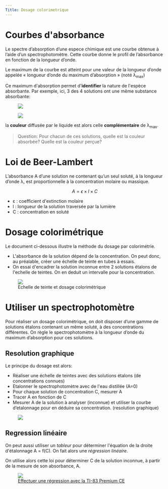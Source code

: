 ```yaml
---
Title: Dosage colorimetrique
---
```


# Courbes d'absorbance

Le spectre d’absorption d’une espece chimique est une courbe obtenue à l’aide d’un spectrophotomètre. Cette courbe donne le profil de l’absorbance en fonction de la longueur d’onde.

Le maximum de la courbe est atteint pour une valeur de la longueur d’onde appelée « longueur d’onde du maximum d’absorption » (noté &#955;<sub>max</sub>)

Ce maximum d'absorption permet d'<b>identifier</b> la nature de l'espèce absorbante. Par exemple, ici, 3 des 4 solutions ont une même substance absorbante:

<figure>
  <img src="../images/absorbancesB.png">
  <figcaption></figcaption>
</figure>


<figure>
  <img src="../images/absorbancesDetail.png">
  <figcaption></figcaption>
</figure>

la <b>couleur</b> diffusée par le liquide est alors celle <b>complémentaire</b> de &#955;<sub>max</sub>. 

> Question: Pour chacun de ces solutions, quelle est la couleur absorbée? Quelle est la couleur perçue?

# Loi de Beer-Lambert
L’absorbance A d’une solution ne contenant qu’un seul soluté, à la longueur d’onde &#955;, est proportionnelle à la concentration molaire ou massique.

$$A = \epsilon \times l \times C$$

* &#949; : coefficient d'extinction molaire
* l : longueur de la solution traversée par la lumière
* C : concentration en soluté

# Dosage colorimétrique
Le document ci-dessous illustre la méthode du dosage par colorimétrie.

* L'absorbance de la solution dépend de la concentration. On peut donc, au préalable, créer une échelle de teinte en tubes à essais.
* On essai d'encadrer la solution inconnue entre 2 solutions étalons de l'echelle de teintes. On en deduit un intervalle pour la concentration.

<figure>
  <img src="../images/tubesEssai.png">
  <figcaption>Echelle de teinte et dosage colorimétrique</figcaption>
</figure>

# Utiliser un spectrophotomètre

Pour réaliser un dosage colorimétrique, on doit disposer d’une gamme de solutions étalons contenant un même soluté, à des concentrations différentes. On règle le spectrophotomètre à la longueur d’onde du maximum d’absorption pour ces solutions. 

## Resolution graphique
Le principe du dosage est alors:

* Réaliser une échelle de teintes avec des solutions étalons (de concentrations connues)
* Etalonner le spectrophotomètre avec de l'eau distillée (A=0)
* Pour chaque solution de concentration C, mesurer A
* Tracer A en fonction de C
* Mesurer A de la solution à analyser (inconnue) et utiliser la courbe d’etalonnage pour en déduire sa concentration. (resolution graphique)

<figure>
  <img src="../images/resolutionG.png">
  <figcaption></figcaption>
</figure>

## Regression linéaire
On peut aussi utiliser un *tableur* pour déterminer l'équation de la droite d'étalonnage A = f(C). On fait alors une *régression linéaire*.

On utilise alors cette loi pour déterminer C de la solution inconnue, à partir de la mesure de son absorbance, A.

<figure>
  <a href="https://youtu.be/uzMAL7uPE44">
  <img src="../images/regressionTI.png">
  <figcaption>Effectuer une régression avec la TI-83 Premium CE</figcaption></a>
</figure>

